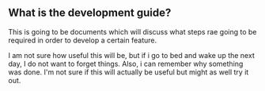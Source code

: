 ## What is the development guide?


This is going to be documents which will discuss what steps rae going to be required in order to develop a certain feature. 

I am not sure how useful this will be, but if i go to bed and wake up the next day, I do not want to forget things. Also, i can remember
why something was done. I'm not sure if this will actually be useful but might as well try it out. 

